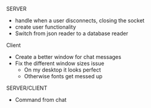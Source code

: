 SERVER
- handle when a user disconnects, closing the socket
- create user functionality
- Switch from json reader to a database reader

Client
- Create a better window for chat messages
- Fix the different window sizes issue
	- On my desktop it looks perfect
	- Otherwise fonts get messed up

SERVER/CLIENT
- Command from chat